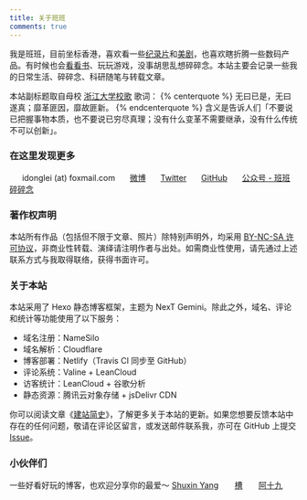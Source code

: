 ```yaml
---
title: 关于班班
comments: true
---
```

我是班班，目前坐标香港，喜欢看一些[纪录片](/posts/546f324b/)和[美剧](/posts/f90d4bca)，也喜欢瞎折腾一些数码产品。有时候也会[看看书](/books/)、玩玩游戏，没事胡思乱想碎碎念。本站主要会记录一些我的日常生活、碎碎念、科研随笔与转载文章。

本站副标题取自母校 [浙江大学校歌](https://www.bilibili.com/video/av15024170) 歌词：
{% centerquote %}
无曰已是，无曰遂真；靡革匪因，靡故匪新。
{% endcenterquote %}
含义是告诉人们「不要说已把握事物本质，也不要说已穷尽真理；没有什么变革不需要继承，没有什么传统不可以创新」。

### 在这里发现更多

　<i class="fa fa-fw fa-envelope"></i>&nbsp;&nbsp;idonglei (at) foxmail.com
　<i class="fa fa-fw fa-weibo"></i>&nbsp;&nbsp;[微博](https://weibo.com/7216640993 "@lei2rock")
　<i class="fa fa-fw fa-twitter"></i>&nbsp;&nbsp;[Twitter](https://twitter.com/lei2rock "@lei2rock")
　<i class="fa fa-fw fa-github"></i>&nbsp;&nbsp;[GitHub](https://github.com/lei2rock "@lei2rock")
　<i class="fa fa-fw fa-weixin"></i>&nbsp;&nbsp;<a data-fancybox="gallery" href="/cloud/img/wechat_channel.jpg" title="@BanbanRamble">公众号 - 班班碎碎念</a>

### 著作权声明

本站所有作品（包括但不限于文章、照片）除特别声明外，均采用 [<i class="fa fa-fw fa-creative-commons"></i>BY-NC-SA 许可协议](https://creativecommons.org/licenses/by-nc-sa/4.0/deed.zh)，非商业性转载、演绎请注明作者与出处。如需商业性使用，请先通过上述联系方式与我取得联络，获得书面许可。

### 关于本站

本站采用了 Hexo 静态博客框架，主题为 NexT Gemini。除此之外，域名、评论和统计等功能使用了以下服务：

* 域名注册：NameSilo
* 域名解析：Cloudflare
* 博客部署：Netlify（Travis CI 同步至 GitHub）
* 评论系统：Valine + LeanCloud
* 访客统计：LeanCloud + 谷歌分析
* 静态资源：腾讯云对象存储 + jsDelivr CDN

你可以阅读文章《[建站简史](/posts/82ef8c2e/)》，了解更多关于本站的更新。如果您想要反馈本站中存在的任何问题，敬请在评论区留言，或发送邮件联系我，亦可在 GitHub 上提交 [Issue](https://github.com/lei2rock/blog/issues)。

### 小伙伴们

一些好看好玩的博客，也欢迎分享你的最爱～
[Shuxin Yang](http://shuxinyang.com)　　[槽](https://miyehn.me/blog)　　[阿十九](https://blog.ashijiu.com)
